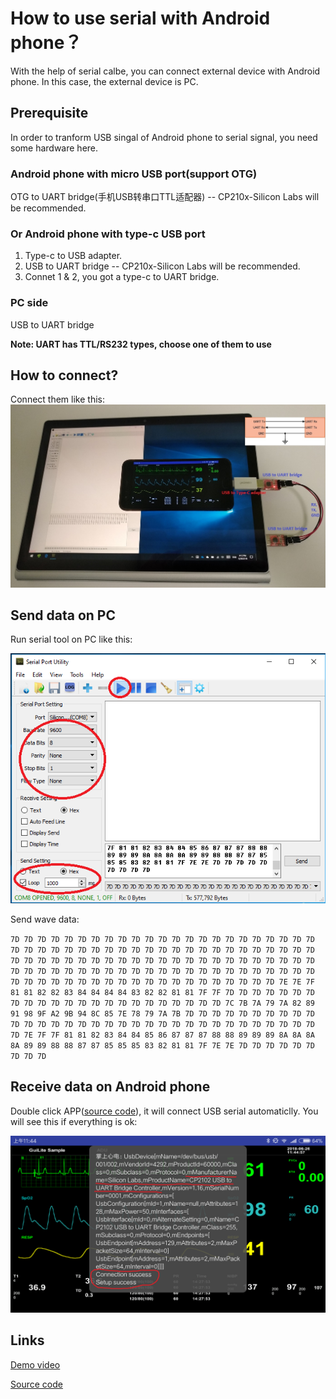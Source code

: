 # How to use serial with Android phone？
With the help of serial calbe, you can connect external device with Android phone. In this case, the external device is PC.

## Prerequisite
In order to tranform USB singal of Android phone to serial signal, you need some hardware here.
### Android phone with micro USB port(support OTG)
OTG to UART bridge(手机USB转串口TTL适配器) -- CP210x-Silicon Labs will be recommended.
### Or Android phone with type-c USB port
1. Type-c to USB adapter.
2. USB to UART bridge -- CP210x-Silicon Labs will be recommended.
3. Connet 1 & 2, you got a type-c to UART bridge.
### PC side
USB to UART bridge

**Note: UART has TTL/RS232 types, choose one of them to use**

## How to connect?
Connect them like this:
![connect](connect.jpg)

## Send data on PC
Run serial tool on PC like this:

![pc-side](pc-side.png)

Send wave data:

`7D 7D 7D 7D 7D 7D 7D 7D 7D 7D 7D 7D 7D 7D 7D 7D 7D 7D 7D 7D 7D 7D 7D 7D 7D 7D 7D 7D 7D 7D 7D 7D 7D 7D 7D 7D 7D 7D 7D 7D 7D 7D 7D 7D 7D 7D 7D 7D 7D 7D 7D 7D 7D 7D 7D 7D 7D 7D 7D 7D 7D 7D 7D 7D 7D 7D 7D 7D 7D 7D 7D 7D 7D 7D 7D 7D 7D 7D 7D 7D 7D 7D 7D 7D 7D 7D 7D 7D 7D 7D 7D 7D 7D 7D 7D 7D 7D 7D 7D 7D 7D 7D 7D 7D 7D 7D 7D 7D 7D 7D 7D 7D 7E 7E 7F 81 81 82 82 83 84 84 84 84 83 82 82 81 81 7F 7F 7D 7D 7D 7D 7D 7D 7D 7D 7D 7D 7D 7D 7D 7D 7D 7D 7D 7D 7D 7D 7D 7D 7D 7C 7B 7A 79 7A 82 89 91 98 9F A2 9B 94 8C 85 7E 78 79 7A 7B 7D 7D 7D 7D 7D 7D 7D 7D 7D 7D 7D 7D 7D 7D 7D 7D 7D 7D 7D 7D 7D 7D 7D 7D 7D 7D 7D 7D 7D 7D 7D 7D 7D 7D 7E 7F 7F 81 81 82 83 84 84 85 86 87 87 87 88 88 89 89 89 8A 8A 8A 8A 89 89 88 88 87 87 85 85 85 83 82 81 81 7F 7E 7E 7D 7D 7D 7D 7D 7D 7D 7D 7D`

## Receive data on Android phone
Double click APP([source code](https://github.com/idea4good/GuiLiteSamples/tree/master/HostMonitor/BuildAndroid)), it will connect USB serial automaticlly.
You will see this if everything is ok:

![UsbConnected](UsbConnected.png)

## Links
[Demo video](https://v.youku.com/v_show/id_XMzY4OTYwMzk1Mg)

[Source code](https://github.com/idea4good/GuiLiteSamples/tree/master/HostMonitor/BuildAndroid)
